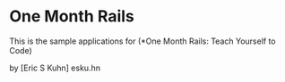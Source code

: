 # One Month Rails

This is the sample applications for
(*One Month Rails: Teach Yourself to Code)

by [Eric S Kuhn] esku.hn